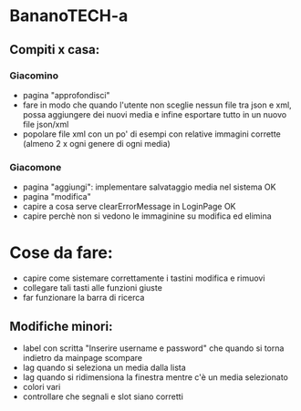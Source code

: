 # BananoTECH-a
## Compiti x casa:

### Giacomino
- pagina "approfondisci"
- fare in modo che quando l'utente non sceglie nessun file tra json e xml, possa aggiungere dei nuovi media e infine esportare tutto in un nuovo file json/xml
- popolare file xml con un po' di esempi con relative immagini corrette (almeno 2 x ogni genere di ogni media)

### Giacomone
- pagina "aggiungi": implementare salvataggio media nel sistema OK
- pagina "modifica"
- capire a cosa serve clearErrorMessage in LoginPage OK
- capire perchè non si vedono le immaginine su modifica ed elimina

# Cose da fare:
- capire come sistemare correttamente i tastini modifica e rimuovi
- collegare tali tasti alle funzioni giuste
- far funzionare la barra di ricerca

## Modifiche minori:
- label con scritta "Inserire username e password" che quando si torna indietro da mainpage scompare
- lag quando si seleziona un media dalla lista
- lag quando si ridimensiona la finestra mentre c'è un media selezionato
- colori vari
- controllare che segnali e slot siano corretti
